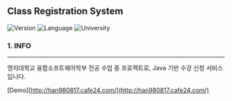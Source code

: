 Class Registration System
-------------------------

![Version](https://img.shields.io/badge/Version-3.0.0-green.svg) ![Language](https://img.shields.io/badge/Language-Java-darkgreen.svg) ![University](https://img.shields.io/badge/University-MJU(Seoul)-blue.svg)

### 1. INFO

---

명지대학교 융합소프트웨어학부 전공 수업 중 프로젝트로, Java 기반 수강 신청 서비스입니다.

[Demo][http://han980817.cafe24.com/](http://han980817.cafe24.com/)

